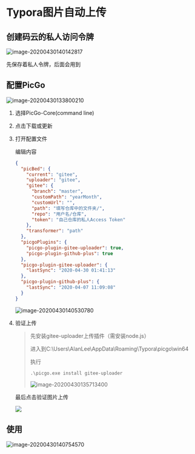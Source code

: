 # Typora图片自动上传



## 创建码云的私人访问令牌

![image-20200430140142817](https://gitee.com/AlanLee97/assert/raw/master/images/image-20200430140142817.png)

先保存着私人令牌，后面会用到



## 配置PicGo

![image-20200430133800210](https://gitee.com/AlanLee97/assert/raw/master/images/image-20200430133800210.png)

1. 选择PicGo-Core(command line)

2. 点击下载或更新

3. 打开配置文件

   编辑内容

   ```json
   {
     "picBed": {
       "current": "gitee",
       "uploader": "gitee",
       "gitee": {
         "branch": "master",
         "customPath": "yearMonth",
         "customUrl": "",
         "path": "填写仓库中的文件夹/",
         "repo": "用户名/仓库",
         "token": "自己仓库的私人Access Token"
       },
       "transformer": "path"
     },
     "picgoPlugins": {
       "picgo-plugin-gitee-uploader": true,
       "picgo-plugin-github-plus": true
     },
     "picgo-plugin-gitee-uploader": {
       "lastSync": "2020-04-30 01:41:13"
     },
     "picgo-plugin-github-plus": {
       "lastSync": "2020-04-07 11:09:08"
     }
   }
   ```

   ![image-20200430140530780](https://gitee.com/AlanLee97/assert/raw/master/images/image-20200430140530780.png)

4. 验证上传

   > 先安装gitee-uploader上传插件（需安装node.js）
   >
   > 进入到C:\Users\AlanLee\AppData\Roaming\Typora\picgo\win64
   >
   > 执行
   >
   > ```
   > .\picgo.exe install gitee-uploader
   > ```
   >
   > ![image-20200430135713400](https://gitee.com/AlanLee97/assert/raw/master/images/image-20200430135713400.png)

   最后点击验证图片上传

   ![](https://gitee.com/AlanLee97/assert/raw/master/images/image-20200430130926823.png)



## 使用

![image-20200430140754570](https://gitee.com/AlanLee97/assert/raw/master/images/image-20200430140754570.png)

